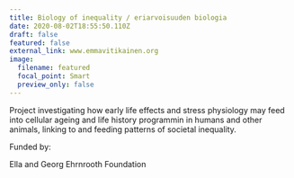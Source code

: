 ```yaml
---
title: Biology of inequality / eriarvoisuuden biologia
date: 2020-08-02T18:55:50.110Z
draft: false
featured: false
external_link: www.emmavitikainen.org
image:
  filename: featured
  focal_point: Smart
  preview_only: false
---
```

Project investigating how early life effects and stress physiology may feed into cellular ageing and life history programmin in humans and other animals, linking to and feeding patterns of societal inequality. 



Funded by: 

Ella and Georg Ehrnrooth Foundation